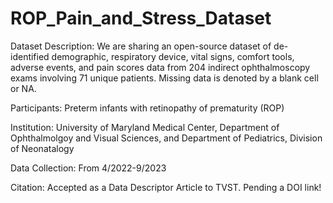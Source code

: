 # ROP_Pain_and_Stress_Dataset
Dataset Description: We are sharing an open-source dataset of de-identified demographic, respiratory device, vital signs, comfort tools, adverse events, and pain scores data from 204 indirect ophthalmoscopy exams involving 71 unique patients. Missing data is denoted by a blank cell or NA. 

Participants: Preterm infants with retinopathy of prematurity (ROP)

Institution: University of Maryland Medical Center, Department of Ophthalmolgoy and Visual Sciences, and Department of Pediatrics, Division of Neonatalogy

Data Collection: From 4/2022-9/2023

Citation: Accepted as a Data Descriptor Article to TVST. Pending a DOI link!
